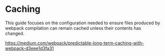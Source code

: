# Caching
This guide focuses on the configuration needed to ensure files produced by
webpack compilation can remain cached unless their contents has changed.

https://medium.com/webpack/predictable-long-term-caching-with-webpack-d3eee1d3fa31
